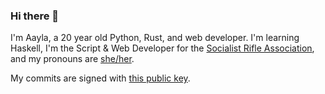 ### Hi there 👋
I'm Aayla, a 20 year old Python, Rust, and web developer. I'm learning Haskell, I'm the Script & Web Developer for the [Socialist Rifle Association](https://socialistra.org/leadership/#aayla), and my pronouns are [she/her](https://pronoun.is/she).

My commits are signed with [this public key](https://static.aayla.dev/web/key.pub).

<!-- I'm currently working on an [video editor based on OpenCV](https://github.com/aaylafetzer/CppVideoTool). -->

<!--
**aaylafetzer/aaylafetzer** is a ✨ _special_ ✨ repository because its `README.md` (this file) appears on your GitHub profile.

Here are some ideas to get you started:

- 🔭 I’m currently working on ...
- 🌱 I’m currently learning ...
- 👯 I’m looking to collaborate on ...
- 🤔 I’m looking for help with ...
- 💬 Ask me about ...
- 📫 How to reach me: ...
- 😄 Pronouns: ...
- ⚡ Fun fact: ...
-->
